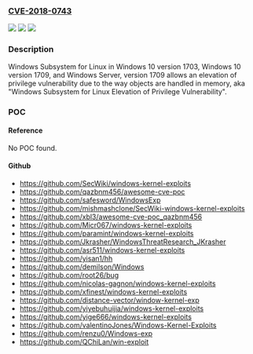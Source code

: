### [CVE-2018-0743](https://cve.mitre.org/cgi-bin/cvename.cgi?name=CVE-2018-0743)
![](https://img.shields.io/static/v1?label=Product&message=Windows%20Subsystem%20for%20Linux&color=blue)
![](https://img.shields.io/static/v1?label=Version&message=n%2Fa&color=blue)
![](https://img.shields.io/static/v1?label=Vulnerability&message=Elevation%20of%20Privilege&color=brighgreen)

### Description

Windows Subsystem for Linux in Windows 10 version 1703, Windows 10 version 1709, and Windows Server, version 1709 allows an elevation of privilege vulnerability due to the way objects are handled in memory, aka "Windows Subsystem for Linux Elevation of Privilege Vulnerability".

### POC

#### Reference
No POC found.

#### Github
- https://github.com/SecWiki/windows-kernel-exploits
- https://github.com/qazbnm456/awesome-cve-poc
- https://github.com/safesword/WindowsExp
- https://github.com/mishmashclone/SecWiki-windows-kernel-exploits
- https://github.com/xbl3/awesome-cve-poc_qazbnm456
- https://github.com/Micr067/windows-kernel-exploits
- https://github.com/paramint/windows-kernel-exploits
- https://github.com/Jkrasher/WindowsThreatResearch_JKrasher
- https://github.com/asr511/windows-kernel-exploits
- https://github.com/yisan1/hh
- https://github.com/demilson/Windows
- https://github.com/root26/bug
- https://github.com/nicolas-gagnon/windows-kernel-exploits
- https://github.com/xfinest/windows-kernel-exploits
- https://github.com/distance-vector/window-kernel-exp
- https://github.com/yiyebuhuijia/windows-kernel-exploits
- https://github.com/yige666/windows-kernel-exploits
- https://github.com/valentinoJones/Windows-Kernel-Exploits
- https://github.com/renzu0/Windows-exp
- https://github.com/QChiLan/win-exploit

